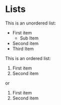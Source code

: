 # Lists

This is an unordered list: 
- First item
    - Sub Item
- Second item
- Third Item

This is an ordered list: 
1. First item
2. Second item 

or

1) First item
2) Second item 